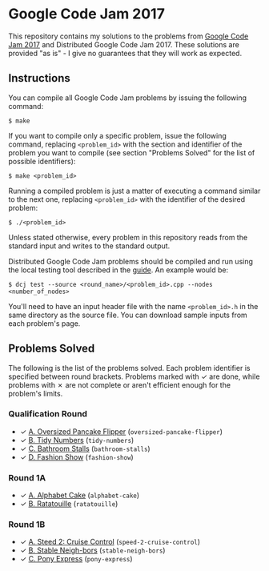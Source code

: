 # Google Code Jam 2017

This repository contains my solutions to the problems from [Google Code Jam 2017][1] and Distributed Google Code Jam 2017. These solutions are provided "as is" - I give no guarantees that they will work as expected.

## Instructions

You can compile all Google Code Jam problems by issuing the following command:

    $ make

If you want to compile only a specific problem, issue the following command, replacing `<problem_id>` with the section and identifier of the problem you want to compile (see section "Problems Solved" for the list of possible identifiers):

    $ make <problem_id>

Running a compiled problem is just a matter of executing a command similar to the next one, replacing `<problem_id>` with the identifier of the desired problem:

    $ ./<problem_id>

Unless stated otherwise, every problem in this repository reads from the standard input and writes to the standard output.

Distributed Google Code Jam problems should be compiled and run using the local testing tool described in the [guide][2]. An example would be:

    $ dcj test --source <round_name>/<problem_id>.cpp --nodes <number_of_nodes>

You'll need to have an input header file with the name `<problem_id>.h` in the same directory as the source file. You can download sample inputs from each problem's page.

## Problems Solved

The following is the list of the problems solved. Each problem identifier is specified between round brackets. Problems marked with ✓ are done, while problems with ✗ are not complete or aren't efficient enough for the problem's limits.

### Qualification Round

* ✓ [A. Oversized Pancake Flipper][qual1] (`oversized-pancake-flipper`)
* ✓ [B. Tidy Numbers][qual2] (`tidy-numbers`)
* ✓ [C. Bathroom Stalls][qual3] (`bathroom-stalls`)
* ✓ [D. Fashion Show][qual4] (`fashion-show`)

### Round 1A

* ✓ [A. Alphabet Cake][round1a1] (`alphabet-cake`)
* ✓ [B. Ratatouille][round1a2] (`ratatouille`)

### Round 1B

* ✓ [A. Steed 2: Cruise Control][round1b1] (`speed-2-cruise-control`)
* ✓ [B. Stable Neigh-bors][round1b2] (`stable-neigh-bors`)
* ✓ [C. Pony Express][round1b3] (`pony-express`)

[1]: https://code.google.com/codejam
[2]: https://code.google.com/codejam/resources/quickstart-guide#dcj
[qual1]: https://code.google.com/codejam/contest/3264486/dashboard#s=p0
[qual2]: https://code.google.com/codejam/contest/3264486/dashboard#s=p1
[qual3]: https://code.google.com/codejam/contest/3264486/dashboard#s=p2
[qual4]: https://code.google.com/codejam/contest/3264486/dashboard#s=p3
[round1a1]: https://code.google.com/codejam/contest/5304486/dashboard#s=p0
[round1a2]: https://code.google.com/codejam/contest/5304486/dashboard#s=p1
[round1b1]: https://code.google.com/codejam/contest/8294486/dashboard#s=p0
[round1b2]: https://code.google.com/codejam/contest/8294486/dashboard#s=p1
[round1b3]: https://code.google.com/codejam/contest/8294486/dashboard#s=p2
